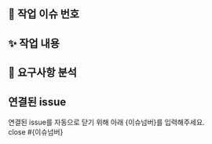 ## 📌 작업 이슈 번호


## ✨ 작업 내용



## 🚀 요구사항 분석


## 연결된 issue

연결된 issue를 자동으로 닫기 위해 아래 {이슈넘버}를 입력해주세요. <br>
close #{이슈넘버}
<br>
